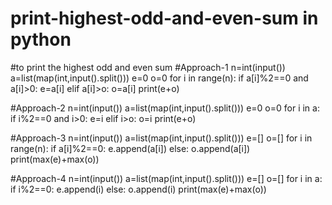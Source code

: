 # print-highest-odd-and-even-sum in python
#to print the highest odd and even sum
#Approach-1
n=int(input())
a=list(map(int,input().split()))
e=0
o=0
for i in range(n):
  if a[i]%2==0 and a[i]>0:
    e=a[i]
  elif a[i]>o:
    o=a[i]
print(e+o)

#Approach-2
n=int(input())
a=list(map(int,input().split()))
e=0
o=0
for i in a:
  if i%2==0 and i>0:
    e=i
  elif i>o:
    o=i
print(e+o)

#Approach-3
n=int(input())
a=list(map(int,input().split()))
e=[]
o=[]
for i in range(n):
  if a[i]%2==0:
    e.append(a[i])
  else:
    o.append(a[i])
print(max(e)+max(o))

#Approach-4
n=int(input())
a=list(map(int,input().split()))
e=[]
o=[]
for i in a:
  if i%2==0:
    e.append(i)
  else:
    o.append(i)
print(max(e)+max(o))


